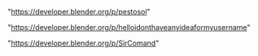 "https://developer.blender.org/p/pestosol"

"https://developer.blender.org/p/helloidonthaveanyideaformyusername"

 
"https://developer.blender.org/p/SirComand"


 
